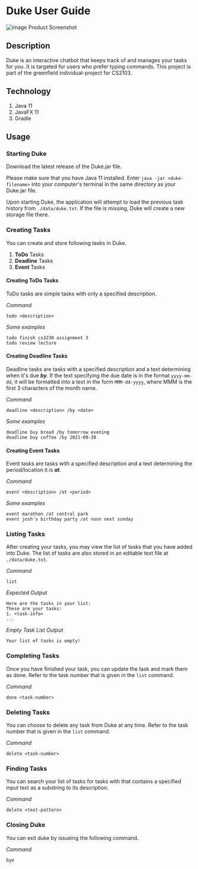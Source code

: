 # Duke User Guide

![image](https://user-images.githubusercontent.com/66522537/131479345-bb3dfaa2-87e6-425c-aab8-c17ba279f79e.png)
Product Screenshot

## Description
Duke is an interactive chatbot that keeps track of and manages your tasks for you. It is targeted for users who prefer typing commands. This project is part of the greenfield individual-project for CS2103.

## Technology
1. Java 11
2. JavaFX 11
3. Gradle

## Usage

### Starting Duke
Download the latest release of the Duke.jar file.

Please make sure that you have Java 11 installed. Enter `java -jar <duke-filename>` into your computer's terminal in the same directory as your Duke.jar file.

Upon starting Duke, the application will attempt to load the previous task history from `./data/duke.txt`. If the file is missing, Duke will create a new storage file there.

### Creating Tasks
You can create and store following tasks in Duke.
1. **ToDo** Tasks
1. **Deadline** Tasks
1. **Event** Tasks

#### Creating ToDo Tasks
ToDo tasks are simple tasks with only a specified description.

*Command*
```
todo <description>
```
*Some examples*
```
todo finish cs3230 assignment 3
todo review lecture
```

#### Creating Deadline Tasks
Deadline tasks are tasks with a specified description and a text determining when it's due **_by_**. If the text specifying the due date is in the format `yyyy-mm-dd`, it will be formatted into a text in the form `MMM-dd-yyyy`, where MMM is the first 3 characters of the month name.

*Command*
```
deadline <description> /by <date>
```
*Some examples*
```
deadline buy bread /by tomorrow evening
deadline buy coffee /by 2021-09-30
```

#### Creating Event Tasks
Event tasks are tasks with a specified description and a text determining the period/location it is **_at_**.

*Command*
```
event <description> /at <period>
```
*Some examples*
```
event marathon /at central park
event josh's birthday party /at noon next sunday
```

### Listing Tasks
After creating your tasks, you may view the list of tasks that you have added into Duke. The list of tasks are also stored in an editable text file at `./data/duke.txt`.

*Command*
```
list
```
*Expected Output*
```
Here are the tasks in your list:
These are your tasks:
1. <task-info>
...
```
*Empty Task List Output*
```
Your list of tasks is empty!
```

### Completing Tasks
Once you have finished your task, you can update the task and mark them as done. Refer to the task number that is given in the `list` command.

*Command*
```
done <task-number>
```

### Deleting Tasks
You can choose to delete any task from Duke at any time. Refer to the task number that is given in the `list` command.

*Command*
```
delete <task-number>
```

### Finding Tasks
You can search your list of tasks for tasks with that contains a specified input text as a substring to its description.

*Command*
```
delete <text-pattern>
```

### Closing Duke
You can exit duke by issueing the following command.

*Command*
```
bye
```

